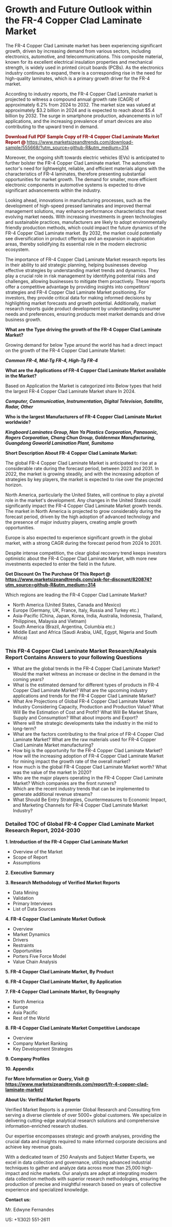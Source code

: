 <h1>Growth and Future Outlook within the FR-4 Copper Clad Laminate Market</h1>    <p>The FR-4 Copper Clad Laminate market has been experiencing significant growth, driven by increasing demand from various sectors, including electronics, automotive, and telecommunications. This composite material, known for its excellent electrical insulation properties and mechanical strength, is widely used in printed circuit boards (PCBs). As the electronics industry continues to expand, there is a corresponding rise in the need for high-quality laminates, which is a primary growth driver for the FR-4 market.</p>    <p>According to industry reports, the FR-4 Copper Clad Laminate market is projected to witness a compound annual growth rate (CAGR) of approximately 6.2% from 2024 to 2032. The market size was valued at approximately $3.2 billion in 2024 and is expected to reach about $5.4 billion by 2032. The surge in smartphone production, advancements in IoT applications, and the increasing prevalence of smart devices are also contributing to the upward trend in demand.</p>        <p><strong><span style="color: #800000;">Download Full PDF Sample Copy of FR-4 Copper Clad Laminate Market Report @</span>&nbsp;</strong><a href="https://www.marketsizeandtrends.com/download-sample/555668/?utm_source=github-R&amp;utm_medium=314">https://www.marketsizeandtrends.com/download-sample/555668/?utm_source=github-R&amp;utm_medium=314</a></p>    <p>Moreover, the ongoing shift towards electric vehicles (EVs) is anticipated to further bolster the FR-4 Copper Clad Laminate market. The automotive sector's need for lightweight, reliable, and efficient materials aligns with the characteristics of FR-4 laminates, therefore presenting substantial opportunities for market growth. The demand for smaller, more efficient electronic components in automotive systems is expected to drive significant advancements within the industry.</p>    <p>Looking ahead, innovations in manufacturing processes, such as the development of high-speed pressed laminates and improved thermal management solutions, may enhance performance characteristics that meet evolving market needs. With increasing investments in green technologies and sustainable practices, manufacturers are likely to adopt environmentally friendly production methods, which could impact the future dynamics of the FR-4 Copper Clad Laminate market. By 2032, the market could potentially see diversification in product offerings and an expansion in application areas, thereby solidifying its essential role in the modern electronic ecosystem.</p></p><p>The importance of&nbsp;FR-4 Copper Clad Laminate Market research reports lies in their ability to aid strategic planning, helping businesses develop effective strategies by understanding market trends and dynamics. They play a crucial role in risk management by identifying potential risks and challenges, allowing businesses to mitigate them proactively. These reports offer a competitive advantage by providing insights into competitors' strategies and FR-4 Copper Clad Laminate Market positioning. For investors, they provide critical data for making informed decisions by highlighting market forecasts and growth potential. Additionally, market research reports guide product development by understanding consumer needs and preferences, ensuring products meet market demands and drive business growth.</p><p><strong>What are the&nbsp;Type driving the growth of the FR-4 Copper Clad Laminate Market?</strong></p><p id="" class="">Growing demand for below Type around the world has had a direct impact on the growth of the FR-4 Copper Clad Laminate Market:</p><em><strong>Common FR-4, Mid-Tg FR-4, High-Tg FR-4</strong></em></p><strong>What are the&nbsp;Applications&nbsp;of FR-4 Copper Clad Laminate Market available in the Market?</strong></p><p id="" class="">Based on Application the Market is categorized into Below types that held the largest FR-4 Copper Clad Laminate Market share In 2024.</p><em><strong>Computer, Communication, Instrumentation, Digital Television, Satellite, Radar, Other</strong></em></p><strong>Who is the largest Manufacturers of FR-4 Copper Clad Laminate Market worldwide?</strong></p><p><em><strong>Kingboard Laminates Group, Nan Ya Plastics Corporation, Panasonic, Rogers Corporation, Chang Chun Group, Goldenmax Manufacturing, Guangdong Goworld Lamination Plant, Sumitomo</strong></em></p><p id="" class=""><strong>Short Description About FR-4 Copper Clad Laminate Market:</strong></p><p>The global FR-4 Copper Clad Laminate Market is anticipated to rise at a considerable rate during the forecast period, between 2023 and 2031. In 2022, the market is growing steadily, and with the increasing adoption of strategies by key players, the market is expected to rise over the projected horizon.</p><p>North America, particularly the United States, will continue to play a pivotal role in the market's development. Any changes in the United States could significantly impact the FR-4 Copper Clad Laminate Market growth trends. The market in North America is projected to grow considerably during the forecast period, driven by the high adoption of advanced technology and the presence of major industry players, creating ample growth opportunities.</p><p>Europe is also expected to experience significant growth in the global market, with a strong CAGR during the forecast period from 2024 to 2031.</p><p>Despite intense competition, the clear global recovery trend keeps investors optimistic about the FR-4 Copper Clad Laminate Market, with more new investments expected to enter the field in the future.</p><p id="" class=""><strong>Get Discount On The Purchase Of This Report @ <a href="https://www.marketsizeandtrends.com/ask-for-discount/820874?utm_source=github-R&utm_medium=314" target="_blank">https://www.marketsizeandtrends.com/ask-for-discount/820874?utm_source=github-R&utm_medium=314</a></strong></p>Which regions are leading the FR-4 Copper Clad Laminate Market?</p><ul><li>North America (United States, Canada and Mexico)</li><li>Europe (Germany, UK, France, Italy, Russia and Turkey etc.)</li><li>Asia-Pacific (China, Japan, Korea, India, Australia, Indonesia, Thailand, Philippines, Malaysia and Vietnam)</li><li>South America (Brazil, Argentina, Columbia etc.)</li><li>Middle East and Africa (Saudi Arabia, UAE, Egypt, Nigeria and South Africa)</li></ul><h3 id="" class="">This FR-4 Copper Clad Laminate Market Research/Analysis Report Contains Answers to your following Questions</h3><ul><li>What are the global trends in the FR-4 Copper Clad Laminate Market? Would the market witness an increase or decline in the demand in the coming years?</li><li>What is the estimated demand for different types of products in FR-4 Copper Clad Laminate Market? What are the upcoming industry applications and trends for the FR-4 Copper Clad Laminate Market?</li><li>What Are Projections of Global FR-4 Copper Clad Laminate Market Industry Considering Capacity, Production and Production Value? What Will Be the Estimation of Cost and Profit? What Will Be Market Share, Supply and Consumption? What about imports and Export?</li><li>Where will the strategic developments take the industry in the mid to long-term?</li><li>What are the factors contributing to the final price of FR-4 Copper Clad Laminate Market? What are the raw materials used for FR-4 Copper Clad Laminate Market manufacturing?</li><li>How big is the opportunity for the FR-4 Copper Clad Laminate Market? How will the increasing adoption of FR-4 Copper Clad Laminate Market for mining impact the growth rate of the overall market?</li><li>How much is the global FR-4 Copper Clad Laminate Market worth? What was the value of the market In 2020?</li><li>Who are the major players operating in the FR-4 Copper Clad Laminate Market? Which companies are the front runners?</li><li>Which are the recent industry trends that can be implemented to generate additional revenue streams?</li><li>What Should Be Entry Strategies, Countermeasures to Economic Impact, and Marketing Channels for FR-4 Copper Clad Laminate Market Industry?</li></ul><h3 id="" class="">Detailed TOC of Global FR-4 Copper Clad Laminate Market Research Report, 2024-2030</h3><p id="" class=""><strong>1. Introduction of the FR-4 Copper Clad Laminate Market</strong></p><ul><li>Overview of the Market</li><li>Scope of Report</li><li>Assumptions</li></ul><p id="" class=""><strong>2. Executive Summary</strong></p><p id="" class=""><strong>3. Research Methodology of Verified Market Reports</strong></p><ul><li>Data Mining</li><li>Validation</li><li>Primary Interviews</li><li>List of Data Sources</li></ul><p id="" class=""><strong>4. FR-4 Copper Clad Laminate Market Outlook</strong></p><ul><li>Overview</li><li>Market Dynamics</li><li>Drivers</li><li>Restraints</li><li>Opportunities</li><li>Porters Five Force Model</li><li>Value Chain Analysis</li></ul><p id="" class=""><strong>5. FR-4 Copper Clad Laminate Market, By Product</strong></p><p id="" class=""><strong>6. FR-4 Copper Clad Laminate Market, By Application</strong></p><p id="" class=""><strong>7. FR-4 Copper Clad Laminate Market, By Geography</strong></p><ul><li>North America</li><li>Europe</li><li>Asia Pacific</li><li>Rest of the World</li></ul><p id="" class=""><strong>8. FR-4 Copper Clad Laminate Market Competitive Landscape</strong></p><ul><li>Overview</li><li>Company Market Ranking</li><li>Key Development Strategies</li></ul><p id="" class=""><strong>9. Company Profiles</strong></p><p id="" class=""><strong>10. Appendix</strong></p><p id="" class=""><strong>For More Information or Query, Visit @ <a href="https://www.marketsizeandtrends.com/report/fr-4-copper-clad-laminate-market/" target="_blank">https://www.marketsizeandtrends.com/report/fr-4-copper-clad-laminate-market/</a></strong></p><p id="" class=""><strong>About Us: Verified Market Reports</strong></p><p id="" class="">Verified Market Reports is a premier Global Research and Consulting firm serving a diverse clientele of over 5000+ global customers. We specialize in delivering cutting-edge analytical research solutions and comprehensive information-enriched research studies.</p><p id="" class="">Our expertise encompasses strategic and growth analyses, providing the crucial data and insights required to make informed corporate decisions and achieve key revenue goals.</p><p id="" class="">With a dedicated team of 250 Analysts and Subject Matter Experts, we excel in data collection and governance, utilizing advanced industrial techniques to gather and analyze data across more than 25,000 high-impact and niche markets. Our analysts are adept at integrating modern data collection methods with superior research methodologies, ensuring the production of precise and insightful research based on years of collective experience and specialized knowledge.</p><p id="" class=""><strong>Contact us:</strong></p><p id="" class="">Mr. Edwyne Fernandes</p><p id="" class="">US: +1(302) 551-2611</p>